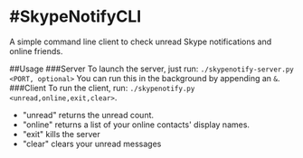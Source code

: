 #SkypeNotifyCLI
=================
A simple command line client to check unread Skype notifications and online friends.

##Usage
###Server
To launch the server, just run: `./skypenotify-server.py <PORT, optional>`
You can run this in the background by appending an `&`.
###Client
To run the client, run: `./skypenotify.py <unread,online,exit,clear>`.
 * "unread" returns the unread count.
 * "online" returns a list of your online contacts' display names.
 * "exit" kills the server
 * "clear" clears your unread messages
